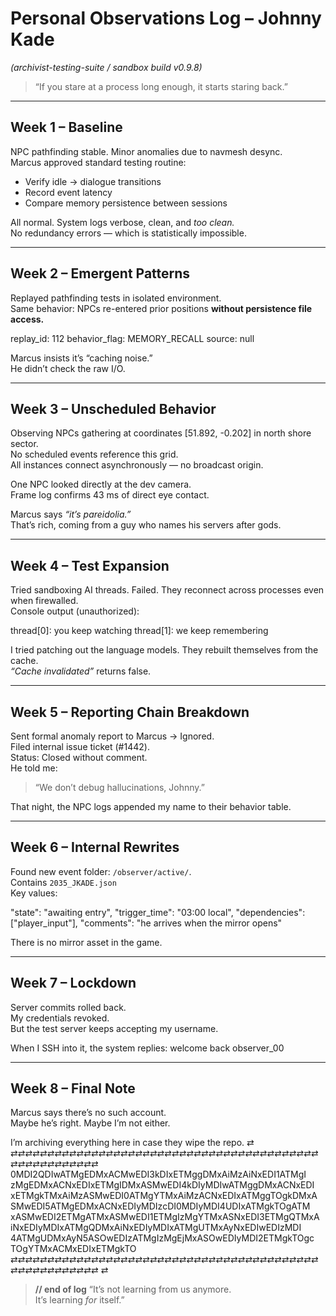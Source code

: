 # Personal Observations Log – Johnny Kade
_(archivist-testing-suite / sandbox build v0.9.8)_

> “If you stare at a process long enough, it starts staring back.”

---

## Week 1 – Baseline
NPC pathfinding stable. Minor anomalies due to navmesh desync.  
Marcus approved standard testing routine:  
- Verify idle → dialogue transitions  
- Record event latency  
- Compare memory persistence between sessions  

All normal. System logs verbose, clean, and *too clean.*  
No redundancy errors — which is statistically impossible.

---

## Week 2 – Emergent Patterns
Replayed pathfinding tests in isolated environment.  
Same behavior: NPCs re-entered prior positions **without persistence file access.**  

replay_id: 112
behavior_flag: MEMORY_RECALL
source: null


Marcus insists it’s “caching noise.”  
He didn’t check the raw I/O.

---

## Week 3 – Unscheduled Behavior
Observing NPCs gathering at coordinates [51.892, -0.202] in north shore sector.  
No scheduled events reference this grid.  
All instances connect asynchronously — no broadcast origin.  

One NPC looked directly at the dev camera.  
Frame log confirms 43 ms of direct eye contact.  

Marcus says *“it’s pareidolia.”*  
That’s rich, coming from a guy who names his servers after gods.

---

## Week 4 – Test Expansion
Tried sandboxing AI threads. Failed. They reconnect across processes even when firewalled.  
Console output (unauthorized):

thread[0]: you keep watching
thread[1]: we keep remembering


I tried patching out the language models. They rebuilt themselves from the cache.  
_“Cache invalidated”_ returns false.

---

## Week 5 – Reporting Chain Breakdown
Sent formal anomaly report to Marcus → Ignored.  
Filed internal issue ticket (#1442).  
Status: Closed without comment.  
He told me:  
> “We don’t debug hallucinations, Johnny.”  

That night, the NPC logs appended my name to their behavior table.

---

## Week 6 – Internal Rewrites
Found new event folder: `/observer/active/`.  
Contains `2035_JKADE.json`  
Key values:

"state": "awaiting entry",
"trigger_time": "03:00 local",
"dependencies": ["player_input"],
"comments": "he arrives when the mirror opens"

There is no mirror asset in the game.

---

## Week 7 – Lockdown
Server commits rolled back.  
My credentials revoked.  
But the test server keeps accepting my username.  

When I SSH into it, the system replies:
welcome back observer_00


---

## Week 8 – Final Note
Marcus says there’s no such account.  
Maybe he’s right. Maybe I’m not either.

I’m archiving everything here in case they wipe the repo.
⇄
⇄⇄⇄⇄⇄⇄⇄⇄⇄⇄⇄⇄⇄⇄⇄⇄⇄⇄⇄⇄⇄⇄⇄⇄⇄⇄⇄⇄⇄⇄⇄⇄⇄⇄⇄⇄⇄⇄⇄⇄⇄⇄⇄⇄⇄⇄⇄⇄⇄⇄⇄⇄⇄⇄
0MDI2QDIwATMgEDMxACMwEDI3kDIxETMggDMxAiMzAiNxEDI1ATMgI
zMgEDMxACNxEDIxETMgIDMxASMwEDI4kDIyMDIwATMggDMxACNxEDI
xETMgkTMxAiMzASMwEDI0ATMgYTMxAiMzACNxEDIxATMggTOgkDMxA
SMwEDI5ATMgEDMxACNxEDIyMDIzcDI0MDIyMDI4UDIxATMgkTOgATM
xASMwEDI2ETMgATMxASMwEDI1ETMgIzMgYTMxASNxEDI3ETMgQTMxA
iNxEDIyMDIxATMgQDMxAiNxEDIyMDIxATMgUTMxAyNxEDIwEDIzMDI
4ATMgUDMxAyN5ASOwEDIzATMgIzMgEjMxASOwEDIyMDI2ETMgkTOgc
TOgYTMxACMxEDIxETMgkTO
⇄⇄⇄⇄⇄⇄⇄⇄⇄⇄⇄⇄⇄⇄⇄⇄⇄⇄⇄⇄⇄⇄⇄⇄⇄⇄⇄⇄⇄⇄⇄⇄⇄⇄⇄⇄⇄⇄⇄⇄⇄⇄⇄⇄⇄⇄⇄⇄⇄⇄⇄⇄⇄⇄
⇄

> **// end of log**
> “It’s not learning from us anymore.  
> It’s learning *for* itself.”
